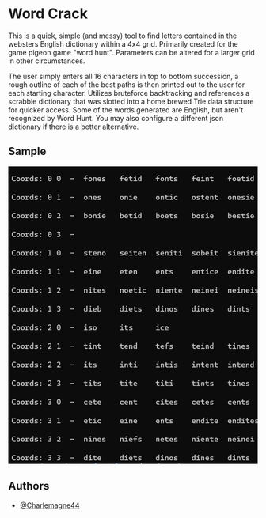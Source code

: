 
# Word Crack

This is a quick, simple (and messy) tool to find letters contained in the websters English dictionary within a 4x4 grid. Primarily created for the game pigeon game "word hunt". Parameters can be altered for a larger grid in other circumstances.

The user simply enters all 16 characters in top to bottom succession,  a  rough outline of each of the best paths is then printed out to the user for  each starting character. Utilizes bruteforce backtracking and references a scrabble dictionary that was slotted  into a home brewed  Trie data structure for  quicker access. Some of the words generated are English, but aren't recognized by Word Hunt. You may also configure a different json dictionary if there is a better alternative.

## Sample

![Sample output](resources/output.png)

## Authors

- [@Charlemagne44](https://www.github.com/Charlemagne44)

